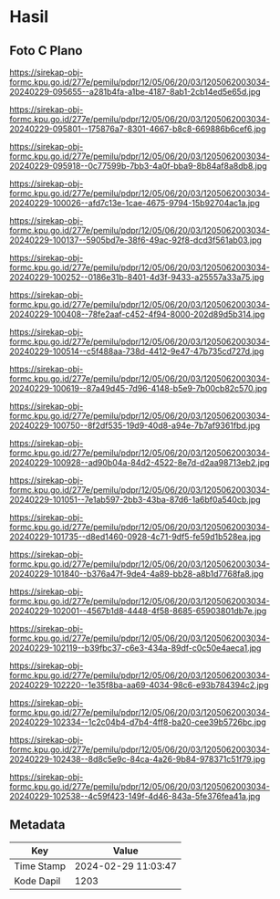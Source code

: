 # Hasil

## Foto C Plano

https://sirekap-obj-formc.kpu.go.id/277e/pemilu/pdpr/12/05/06/20/03/1205062003034-20240229-095655--a281b4fa-a1be-4187-8ab1-2cb14ed5e65d.jpg

https://sirekap-obj-formc.kpu.go.id/277e/pemilu/pdpr/12/05/06/20/03/1205062003034-20240229-095801--175876a7-8301-4667-b8c8-669886b6cef6.jpg

https://sirekap-obj-formc.kpu.go.id/277e/pemilu/pdpr/12/05/06/20/03/1205062003034-20240229-095918--0c77599b-7bb3-4a0f-bba9-8b84af8a8db8.jpg

https://sirekap-obj-formc.kpu.go.id/277e/pemilu/pdpr/12/05/06/20/03/1205062003034-20240229-100026--afd7c13e-1cae-4675-9794-15b92704ac1a.jpg

https://sirekap-obj-formc.kpu.go.id/277e/pemilu/pdpr/12/05/06/20/03/1205062003034-20240229-100137--5905bd7e-38f6-49ac-92f8-dcd3f561ab03.jpg

https://sirekap-obj-formc.kpu.go.id/277e/pemilu/pdpr/12/05/06/20/03/1205062003034-20240229-100252--0186e31b-8401-4d3f-9433-a25557a33a75.jpg

https://sirekap-obj-formc.kpu.go.id/277e/pemilu/pdpr/12/05/06/20/03/1205062003034-20240229-100408--78fe2aaf-c452-4f94-8000-202d89d5b314.jpg

https://sirekap-obj-formc.kpu.go.id/277e/pemilu/pdpr/12/05/06/20/03/1205062003034-20240229-100514--c5f488aa-738d-4412-9e47-47b735cd727d.jpg

https://sirekap-obj-formc.kpu.go.id/277e/pemilu/pdpr/12/05/06/20/03/1205062003034-20240229-100619--87a49d45-7d96-4148-b5e9-7b00cb82c570.jpg

https://sirekap-obj-formc.kpu.go.id/277e/pemilu/pdpr/12/05/06/20/03/1205062003034-20240229-100750--8f2df535-19d9-40d8-a94e-7b7af9361fbd.jpg

https://sirekap-obj-formc.kpu.go.id/277e/pemilu/pdpr/12/05/06/20/03/1205062003034-20240229-100928--ad90b04a-84d2-4522-8e7d-d2aa98713eb2.jpg

https://sirekap-obj-formc.kpu.go.id/277e/pemilu/pdpr/12/05/06/20/03/1205062003034-20240229-101051--7e1ab597-2bb3-43ba-87d6-1a6bf0a540cb.jpg

https://sirekap-obj-formc.kpu.go.id/277e/pemilu/pdpr/12/05/06/20/03/1205062003034-20240229-101735--d8ed1460-0928-4c71-9df5-fe59d1b528ea.jpg

https://sirekap-obj-formc.kpu.go.id/277e/pemilu/pdpr/12/05/06/20/03/1205062003034-20240229-101840--b376a47f-9de4-4a89-bb28-a8b1d7768fa8.jpg

https://sirekap-obj-formc.kpu.go.id/277e/pemilu/pdpr/12/05/06/20/03/1205062003034-20240229-102001--4567b1d8-4448-4f58-8685-65903801db7e.jpg

https://sirekap-obj-formc.kpu.go.id/277e/pemilu/pdpr/12/05/06/20/03/1205062003034-20240229-102119--b39fbc37-c6e3-434a-89df-c0c50e4aeca1.jpg

https://sirekap-obj-formc.kpu.go.id/277e/pemilu/pdpr/12/05/06/20/03/1205062003034-20240229-102220--1e35f8ba-aa69-4034-98c6-e93b784394c2.jpg

https://sirekap-obj-formc.kpu.go.id/277e/pemilu/pdpr/12/05/06/20/03/1205062003034-20240229-102334--1c2c04b4-d7b4-4ff8-ba20-cee39b5726bc.jpg

https://sirekap-obj-formc.kpu.go.id/277e/pemilu/pdpr/12/05/06/20/03/1205062003034-20240229-102438--8d8c5e9c-84ca-4a26-9b84-978371c51f79.jpg

https://sirekap-obj-formc.kpu.go.id/277e/pemilu/pdpr/12/05/06/20/03/1205062003034-20240229-102538--4c59f423-149f-4d46-843a-5fe376fea41a.jpg


## Metadata

| Key        | Value               |
| ---------- | ------------------- |
| Time Stamp | 2024-02-29 11:03:47 |
| Kode Dapil | 1203                |



